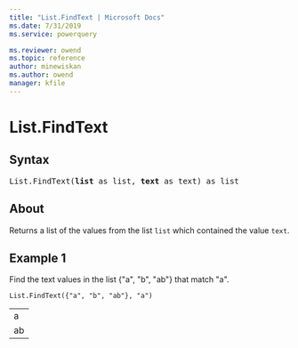 ```yaml
---
title: "List.FindText | Microsoft Docs"
ms.date: 7/31/2019
ms.service: powerquery

ms.reviewer: owend
ms.topic: reference
author: minewiskan
ms.author: owend
manager: kfile
---
```

# List.FindText

## Syntax

<pre>
List.FindText(<b>list</b> as list, <b>text</b> as text) as list
</pre>
  
## About  
Returns a list of the values from the list `list` which contained the value `text`.

## Example 1
Find the text values in the list {"a", "b", "ab"} that match "a". 

```powerquery-m
List.FindText({"a", "b", "ab"}, "a")
```

<table> <tr><td>a</td></tr> <tr><td>ab</td></tr> </table>
